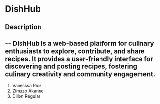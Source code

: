 # DishHub

## Description
--
DishHub is a web-based platform for culinary enthusiasts to explore, contribute, and share recipes. It provides a user-friendly interface for discovering and posting recipes, fostering culinary creativity and community engagement.
---
1. Vanesssa Rice
2. Zimuzo Akanne
3. Dillon Regular
